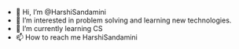 - 👋 Hi, I’m @HarshiSandamini
- 👀 I’m interested in problem solving and learning new technologies.
- 🌱 I’m currently learning CS
- 📫 How to reach me HarshiSandamini 

<!---
HarshiSandamini/HarshiSandamini is a ✨ special ✨ repository because its `README.md` (this file) appears on your GitHub profile.
You can click the Preview link to take a look at your changes.
--->
